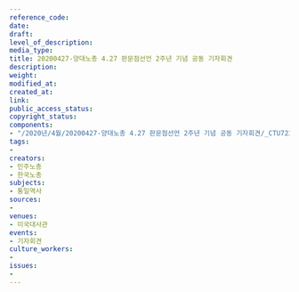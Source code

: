 ```yaml
---
reference_code: 
date: 
draft: 
level_of_description: 
media_type: 
title: 20200427-양대노총 4.27 판문점선언 2주년 기념 공동 기자회견
description: 
weight: 
modified_at: 
created_at: 
link: 
public_access_status: 
copyright_status: 
components:
- "/2020년/4월/20200427-양대노총 4.27 판문점선언 2주년 기념 공동 기자회견/_CTU7234.jpg"
tags:
- 
creators:
- 민주노총
- 한국노총
subjects:
- 통일역사
sources:
- 
venues:
- 미국대사관
events:
- 기자회견
culture_workers:
- 
issues:
- 
---
```

